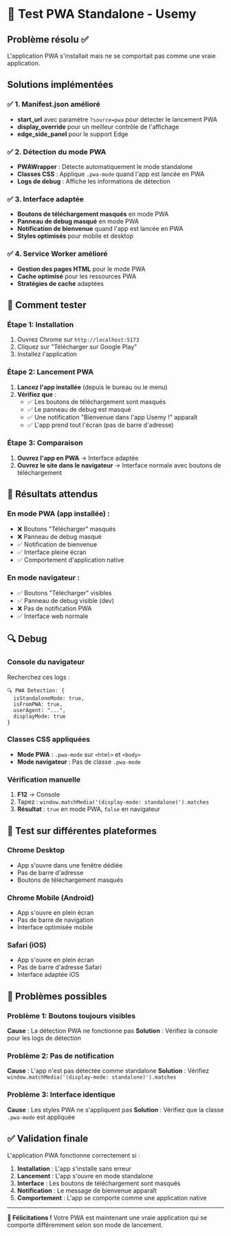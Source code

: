 # 🚀 Test PWA Standalone - Usemy

## Problème résolu ✅
L'application PWA s'installait mais ne se comportait pas comme une vraie application.

## Solutions implémentées

### ✅ 1. Manifest.json amélioré
- **start_url** avec paramètre `?source=pwa` pour détecter le lancement PWA
- **display_override** pour un meilleur contrôle de l'affichage
- **edge_side_panel** pour le support Edge

### ✅ 2. Détection du mode PWA
- **PWAWrapper** : Détecte automatiquement le mode standalone
- **Classes CSS** : Applique `.pwa-mode` quand l'app est lancée en PWA
- **Logs de debug** : Affiche les informations de détection

### ✅ 3. Interface adaptée
- **Boutons de téléchargement masqués** en mode PWA
- **Panneau de debug masqué** en mode PWA
- **Notification de bienvenue** quand l'app est lancée en PWA
- **Styles optimisés** pour mobile et desktop

### ✅ 4. Service Worker amélioré
- **Gestion des pages HTML** pour le mode PWA
- **Cache optimisé** pour les ressources PWA
- **Stratégies de cache** adaptées

## 🧪 Comment tester

### Étape 1: Installation
1. Ouvrez Chrome sur `http://localhost:5173`
2. Cliquez sur "Télécharger sur Google Play"
3. Installez l'application

### Étape 2: Lancement PWA
1. **Lancez l'app installée** (depuis le bureau ou le menu)
2. **Vérifiez que** :
   - ✅ Les boutons de téléchargement sont masqués
   - ✅ Le panneau de debug est masqué
   - ✅ Une notification "Bienvenue dans l'app Usemy !" apparaît
   - ✅ L'app prend tout l'écran (pas de barre d'adresse)

### Étape 3: Comparaison
1. **Ouvrez l'app en PWA** → Interface adaptée
2. **Ouvrez le site dans le navigateur** → Interface normale avec boutons de téléchargement

## 🎯 Résultats attendus

### En mode PWA (app installée) :
- ❌ Boutons "Télécharger" masqués
- ❌ Panneau de debug masqué
- ✅ Notification de bienvenue
- ✅ Interface pleine écran
- ✅ Comportement d'application native

### En mode navigateur :
- ✅ Boutons "Télécharger" visibles
- ✅ Panneau de debug visible (dev)
- ❌ Pas de notification PWA
- ✅ Interface web normale

## 🔍 Debug

### Console du navigateur
Recherchez ces logs :
```
🔍 PWA Detection: {
  isStandaloneMode: true,
  isFromPWA: true,
  userAgent: "...",
  displayMode: true
}
```

### Classes CSS appliquées
- **Mode PWA** : `.pwa-mode` sur `<html>` et `<body>`
- **Mode navigateur** : Pas de classe `.pwa-mode`

### Vérification manuelle
1. **F12** → Console
2. Tapez : `window.matchMedia('(display-mode: standalone)').matches`
3. **Résultat** : `true` en mode PWA, `false` en navigateur

## 📱 Test sur différentes plateformes

### Chrome Desktop
- App s'ouvre dans une fenêtre dédiée
- Pas de barre d'adresse
- Boutons de téléchargement masqués

### Chrome Mobile (Android)
- App s'ouvre en plein écran
- Pas de barre de navigation
- Interface optimisée mobile

### Safari (iOS)
- App s'ouvre en plein écran
- Pas de barre d'adresse Safari
- Interface adaptée iOS

## 🚨 Problèmes possibles

### Problème 1: Boutons toujours visibles
**Cause** : La détection PWA ne fonctionne pas
**Solution** : Vérifiez la console pour les logs de détection

### Problème 2: Pas de notification
**Cause** : L'app n'est pas détectée comme standalone
**Solution** : Vérifiez `window.matchMedia('(display-mode: standalone)').matches`

### Problème 3: Interface identique
**Cause** : Les styles PWA ne s'appliquent pas
**Solution** : Vérifiez que la classe `.pwa-mode` est appliquée

## ✅ Validation finale

L'application PWA fonctionne correctement si :
1. **Installation** : L'app s'installe sans erreur
2. **Lancement** : L'app s'ouvre en mode standalone
3. **Interface** : Les boutons de téléchargement sont masqués
4. **Notification** : Le message de bienvenue apparaît
5. **Comportement** : L'app se comporte comme une application native

---

**🎉 Félicitations !** Votre PWA est maintenant une vraie application qui se comporte différemment selon son mode de lancement.
